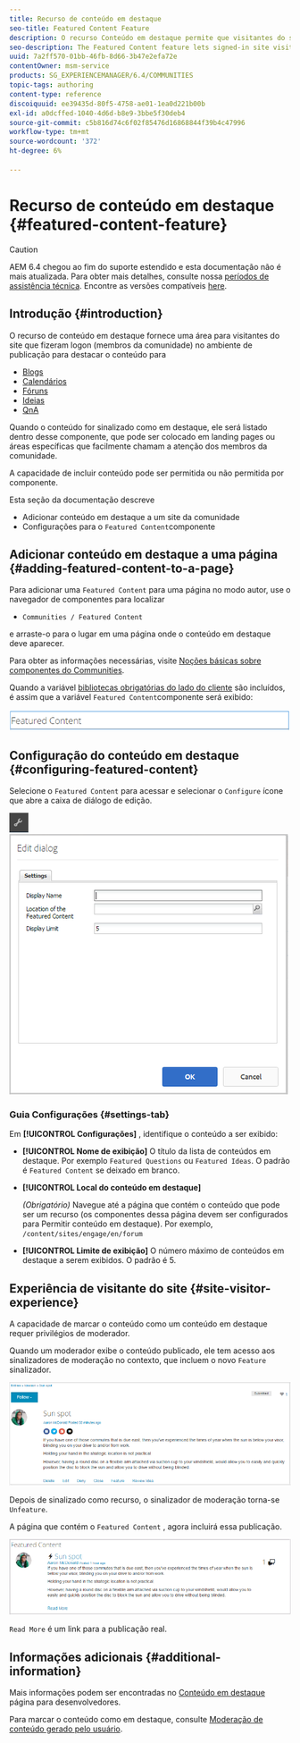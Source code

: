 ```yaml
---
title: Recurso de conteúdo em destaque
seo-title: Featured Content Feature
description: O recurso Conteúdo em destaque permite que visitantes do site que fizeram logon destaque o conteúdo
seo-description: The Featured Content feature lets signed-in site visitors highlight content
uuid: 7a2ff570-01bb-46fb-8d66-3b47e2efa72e
contentOwner: msm-service
products: SG_EXPERIENCEMANAGER/6.4/COMMUNITIES
topic-tags: authoring
content-type: reference
discoiquuid: ee39435d-80f5-4758-ae01-1ea0d221b00b
exl-id: a0dcffed-1040-4d6d-b8e9-3bbe5f30deb4
source-git-commit: c5b816d74c6f02f85476d16868844f39b4c47996
workflow-type: tm+mt
source-wordcount: '372'
ht-degree: 6%

---
```


# Recurso de conteúdo em destaque {#featured-content-feature}

>[!CAUTION]
>
>AEM 6.4 chegou ao fim do suporte estendido e esta documentação não é mais atualizada. Para obter mais detalhes, consulte nossa [períodos de assistência técnica](https://helpx.adobe.com/br/support/programs/eol-matrix.html). Encontre as versões compatíveis [here](https://experienceleague.adobe.com/docs/).

## Introdução {#introduction}

O recurso de conteúdo em destaque fornece uma área para visitantes do site que fizeram logon (membros da comunidade) no ambiente de publicação para destacar o conteúdo para

* [Blogs](blog-feature.md)
* [Calendários](calendar.md)
* [Fóruns](forum.md)
* [Ideias](ideation-feature.md)
* [QnA](working-with-qna.md)

Quando o conteúdo for sinalizado como em destaque, ele será listado dentro desse componente, que pode ser colocado em landing pages ou áreas específicas que facilmente chamam a atenção dos membros da comunidade.

A capacidade de incluir conteúdo pode ser permitida ou não permitida por componente.

Esta seção da documentação descreve

* Adicionar conteúdo em destaque a um site da comunidade
* Configurações para o `Featured Content`componente

## Adicionar conteúdo em destaque a uma página {#adding-featured-content-to-a-page}

Para adicionar uma `Featured Content` para uma página no modo autor, use o navegador de componentes para localizar

* `Communities / Featured Content`

e arraste-o para o lugar em uma página onde o conteúdo em destaque deve aparecer.

Para obter as informações necessárias, visite [Noções básicas sobre componentes do Communities](basics.md).

Quando a variável [bibliotecas obrigatórias do lado do cliente](essentials-featured.md#essentials-for-client-side) são incluídos, é assim que a variável `Featured Content`componente será exibido:

![chlimage_1-13](assets/chlimage_1-13.png)

## Configuração do conteúdo em destaque {#configuring-featured-content}

Selecione o `Featured Content` para acessar e selecionar o `Configure` ícone que abre a caixa de diálogo de edição.

![chlimage_1-14](assets/chlimage_1-14.png) ![chlimage_1-15](assets/chlimage_1-15.png)

### Guia Configurações {#settings-tab}

Em **[!UICONTROL Configurações]** , identifique o conteúdo a ser exibido:

* **[!UICONTROL Nome de exibição]**
O título da lista de conteúdos em destaque. Por exemplo 
`Featured Questions` ou `Featured Ideas`. O padrão é `Featured Content` se deixado em branco.

* **[!UICONTROL Local do conteúdo em destaque]**

   *(Obrigatório)* Navegue até a página que contém o conteúdo que pode ser um recurso (os componentes dessa página devem ser configurados para Permitir conteúdo em destaque). Por exemplo, `/content/sites/engage/en/forum`

* **[!UICONTROL Limite de exibição]**
O número máximo de conteúdos em destaque a serem exibidos. O padrão é 5.

## Experiência de visitante do site {#site-visitor-experience}

A capacidade de marcar o conteúdo como um conteúdo em destaque requer privilégios de moderador.

Quando um moderador exibe o conteúdo publicado, ele tem acesso aos sinalizadores de moderação no contexto, que incluem o novo `Feature` sinalizador.

![chlimage_1-16](assets/chlimage_1-16.png)

Depois de sinalizado como recurso, o sinalizador de moderação torna-se `Unfeature`.

A página que contém o `Featured Content` , agora incluirá essa publicação.

![chlimage_1-17](assets/chlimage_1-17.png)

`Read More` é um link para a publicação real.

## Informações adicionais {#additional-information}

Mais informações podem ser encontradas no [Conteúdo em destaque](essentials-featured.md) página para desenvolvedores.

Para marcar o conteúdo como em destaque, consulte [Moderação de conteúdo gerado pelo usuário](moderate-ugc.md).
